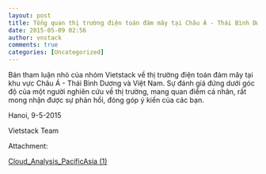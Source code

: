 ```yaml
---
layout: post
title: Tổng quan thị trường điện toán đám mây tại Châu Á - Thái Bình Dương và Việt Nam
date: 2015-05-09 02:56
author: vnstack
comments: true
categories: [Uncategorized]
---
```

Bản tham luận nhỏ của nhóm Vietstack về thị trường điện toán đám mây tại khu vực Châu Á - Thái Bình Dương và Việt Nam. Sự đánh giá đứng dưới góc độ của một người nghiên cứu về thị trường, mang quan điểm cá nhân, rất mong nhận được sự phản hồi, đóng góp ý kiến của các bạn.

Hanoi, 9-5-2015

Vietstack Team

Attachment:

<a href="https://vietstack.files.wordpress.com/2015/05/cloud_analysis_pacificasia-1.docx">Cloud_Analysis_PacificAsia (1)</a>
